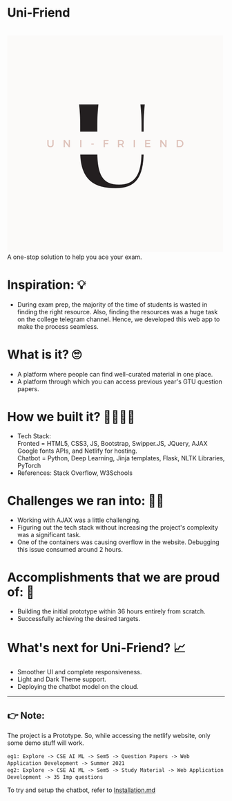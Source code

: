 # Uni-Friend
<br>
<img src="https://github.com/VidhiBhatt01/Uni-Friend/blob/main/Uni%20-%20Friend/Resources/Light%20Theme.png">
<br>
A one-stop solution to help you ace your exam.

# Inspiration: 💡
- During exam prep, the majority of the time of students is wasted in finding the right resource. Also, finding the resources was a huge task on the college telegram channel. Hence, we developed this web app to make the process seamless.

# What is it? 🙄
- A platform where people can find well-curated material in one place.
- A platform through which you can access previous year's GTU question papers.

# How we built it? 👷‍♂️👷‍♀️
- Tech Stack: <br>
    Fronted = HTML5, CSS3, JS, Bootstrap, Swipper.JS, JQuery, AJAX Google fonts APIs, and Netlify for hosting. <br>
    Chatbot = Python, Deep Learning, Jinja templates, Flask, NLTK Libraries, PyTorch
- References: Stack Overflow, W3Schools

# Challenges we ran into: 🏃‍♂️
- Working with AJAX was a little challenging.
- Figuring out the tech stack without increasing the project's complexity was a significant task.
- One of the containers was causing overflow in the website. Debugging this issue consumed around 2 hours.

# Accomplishments that we are proud of: 🤩
- Building the initial prototype within 36 hours entirely from scratch.
- Successfully achieving the desired targets.

# What's next for Uni-Friend? 📈
- Smoother UI and complete responsiveness.
- Light and Dark Theme support.
- Deploying the chatbot model on the cloud.

<hr>

##  👉 Note:

The project is a Prototype. So, while accessing the netlify website, only some demo stuff will work.
```
eg1: Explore -> CSE AI ML -> Sem5 -> Question Papers -> Web Application Development -> Summer 2021
eg2: Explore -> CSE AI ML -> Sem5 -> Study Material -> Web Application Development -> 35 Imp questions
```

To try and setup the chatbot, refer to [Installation.md](https://github.com/VidhiBhatt01/Uni-Friend/blob/main/INSTALLATION.md)


